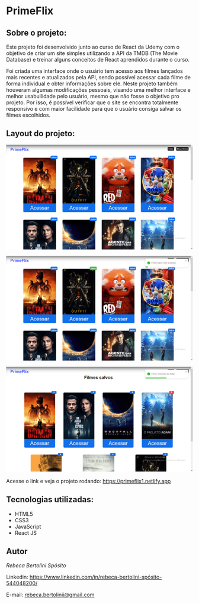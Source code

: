 # PrimeFlix

## Sobre o projeto:

Este projeto foi desenvolvido junto ao curso de React da Udemy com o objetivo de criar um site simples utilizando a API da TMDB (The Movie Database) e treinar alguns conceitos de React aprendidos durante o curso.

Foi criada uma interface onde o usuário tem acesso aos filmes lançados mais recentes e atualizados pela API, sendo possível acessar cada filme de forma individual e obter informações sobre ele.
Neste projeto também houveram algumas modificações pessoais, visando uma melhor interface e melhor usabuilidade pelo usuário, mesmo que não fosse o objetivo pro projeto. Por isso, é possível verificar que o site se encontra totalmente responsivo e com maior facilidade para que o usuário consiga salvar os filmes escolhidos.

## Layout do projeto:

![](src/components/img/pagina-inicial-1.png)

![](src/components/img/pagina-inicial-2.png)

![](src/components/img/pagina-lista.png)

Acesse o link e veja o projeto rodando: https://primeflix1.netlify.app

## Tecnologias utilizadas:

* HTML5
* CSS3
* JavaScript
* React JS

## Autor

*Rebeca Bertolini Spósito*

Linkedin:
<https://www.linkedin.com/in/rebeca-bertolini-spósito-544048200/>

E-mail:
<rebeca.bertolinii@gmail.com>